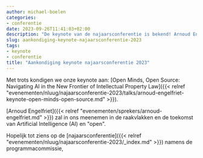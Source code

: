 ```yaml
---
author: michael-boelen
categories:
- conferentie
date: 2023-09-26T11:41:03+02:00
description: "De keynote van de najaarsconferentie is bekend! Arnoud Engelfriet neemt ons mee in de wereld van AI!"
slug: aankondiging-keynote-najaarsconferentie-2023
tags:
- keynote
- conferentie
title: "Aankondiging keynote najaarsconferentie 2023"
---
```


Met trots kondigen we onze keynote aan: [Open Minds, Open Source: Navigating AI in the New Frontier of Intellectual Property Law]({{< relref "evenementen/nluug/najaarsconferentie-2023/talks/arnoud-engelfriet-keynote-open-minds-open-source.md" >}}).

[Arnoud Engelfriet]({{< relref "evenementen/sprekers/arnoud-engelfriet.md" >}}) zal in ons meenemen in de raakvlakken en de toekomst van Artificial Intelligence (AI) en "open".

Hopelijk tot ziens op de [najaarsconferentie]({{< relref "evenementen/nluug/najaarsconferentie-2023/_index.md" >}}) namens de programmacommissie,
